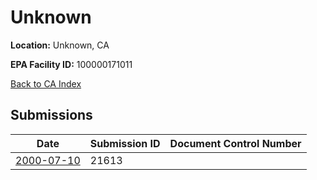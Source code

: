 # Unknown

**Location:** Unknown, CA

**EPA Facility ID:** 100000171011

[Back to CA Index](../../index.md)

## Submissions

| Date | Submission ID | Document Control Number |
|------|--------------|-------------------------|
| [2000-07-10](submissions/21613.md) | 21613 |  |
